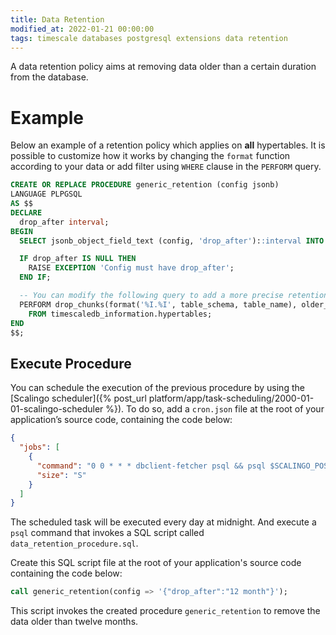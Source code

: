 ```yaml
---
title: Data Retention
modified_at: 2022-01-21 00:00:00
tags: timescale databases postgresql extensions data retention
---
```


A data retention policy aims at removing data older than a certain duration from the database.

# Example

Below an example of a retention policy which applies on __all__ hypertables.
It is possible to customize how it works by changing the `format` function according to your
data or add filter using `WHERE` clause in the `PERFORM` query.

```sql
CREATE OR REPLACE PROCEDURE generic_retention (config jsonb)
LANGUAGE PLPGSQL
AS $$
DECLARE
  drop_after interval;
BEGIN
  SELECT jsonb_object_field_text (config, 'drop_after')::interval INTO STRICT drop_after;

  IF drop_after IS NULL THEN
    RAISE EXCEPTION 'Config must have drop_after';
  END IF;

  -- You can modify the following query to add a more precise retention policy.
  PERFORM drop_chunks(format('%I.%I', table_schema, table_name), older_than => drop_after)
    FROM timescaledb_information.hypertables;
END
$$;
```


## Execute Procedure

You can schedule the execution of the previous procedure by using the
[Scalingo scheduler]({% post_url platform/app/task-scheduling/2000-01-01-scalingo-scheduler %}).
To do so, add a `cron.json` file at the root of your application’s source code,
containing the code below:

```json
{
  "jobs": [
    {
      "command": "0 0 * * * dbclient-fetcher psql && psql $SCALINGO_POSTGRESQL_URL -f data_retention_procedure.sql",
      "size": "S"
    }
  ]
}
```

The scheduled task will be executed every day at midnight. And execute a `psql`
command that invokes a SQL script called `data_retention_procedure.sql`.

Create this SQL script file at the root of your application's source code containing
the code below:

```sql
call generic_retention(config => '{"drop_after":"12 month"}');
```

This script invokes the created procedure `generic_retention` to remove the data
older than twelve months.
